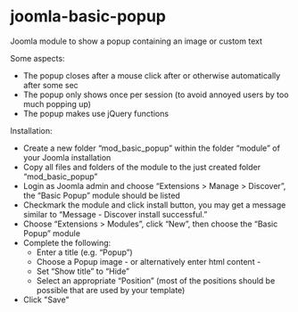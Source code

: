 # joomla-basic-popup
Joomla module to show a popup containing an image or custom text


Some aspects:
* The popup closes after a mouse click after or otherwise automatically after some sec
* The popup only shows once per session (to avoid annoyed users by too much popping up)
* The popup makes use jQuery functions


Installation:
* Create a new folder “mod_basic_popup” within the folder “module” of your Joomla installation
* Copy all files and folders of the module to the just created folder “mod_basic_popup”
* Login as Joomla admin and choose “Extensions > Manage > Discover”, the “Basic Popup” module should be listed
* Checkmark the module and click install button, you may get a message similar to “Message - Discover install successful.”
* Choose “Extensions > Modules”, click “New”, then choose the “Basic Popup” module
* Complete the following:
  * Enter a title (e.g. “Popup”)
  * Choose a Popup image - or alternatively enter html content -
  * Set “Show title” to “Hide”
  * Select an appropriate “Position” (most of the positions should be possible that are used by your template)
* Click "Save"
